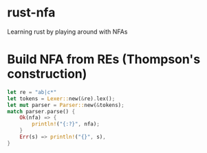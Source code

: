 # rust-nfa
Learning rust by playing around with NFAs

# Build NFA from REs (Thompson's construction)
```rust
let re = "ab|c*"
let tokens = Lexer::new(&re).lex();
let mut parser = Parser::new(&tokens);
match parser.parse() {
    Ok(nfa) => {
        println!("{:?}", nfa);
    }
    Err(s) => println!("{}", s),
}
```
